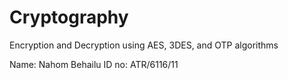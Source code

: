 # Cryptography
Encryption and Decryption using AES,  3DES, and OTP algorithms

Name: Nahom Behailu
ID no: ATR/6116/11
